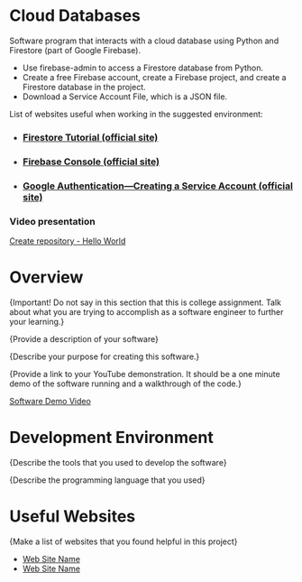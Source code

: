 # Cloud Databases
Software program that interacts with a cloud database using Python and Firestore (part of Google Firebase).

* Use firebase-admin to access a Firestore database from Python.
* Create a free Firebase account, create a Firebase project, and create a Firestore database in the project.
* Download a Service Account File, which is a JSON file.

List of websites useful when working in the suggested environment:
* ### [Firestore Tutorial (official site)](https://firebase.google.com/docs/firestore)
* ### [Firebase Console (official site)](https://firebase.google.com/docs/firestore)
* ### [Google Authentication—Creating a Service Account (official site)](https://cloud.google.com/docs/authentication/client-libraries)

### Video presentation
[Create repository - Hello World](https://youtu.be/48ZiV0Nn0Sg)





# Overview

{Important!  Do not say in this section that this is college assignment.  Talk about what you are trying to accomplish as a software engineer to further your learning.}

{Provide a description of your software}

{Describe your purpose for creating this software.}

{Provide a link to your YouTube demonstration.  It should be a one minute demo of the software running and a walkthrough of the code.}

[Software Demo Video](http://youtube.link.goes.here)

# Development Environment

{Describe the tools that you used to develop the software}

{Describe the programming language that you used}

# Useful Websites

{Make a list of websites that you found helpful in this project}
* [Web Site Name](http://url.link.goes.here)
* [Web Site Name](http://url.link.goes.here)

